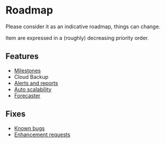 # Roadmap

Please consider it as an indicative roadmap, things can change.

Item are expressed in a (roughly) decreasing priority order.

## Features

- [Milestones](https://github.com/vatesfr/xo-web/milestones)
- Cloud Backup
- [Alerts and reports](alerts.md)
- [Auto scalability](auto_scalability.md)
- [Forecaster](forecaster.md)


## Fixes

- [Known bugs](https://github.com/vatesfr/xo-web/issues?q=is%3Aopen+is%3Aissue+label%3A%22type%3A+bug%22)
- [Enhancement requests](https://github.com/vatesfr/xo-web/issues?q=is%3Aopen+is%3Aissue+label%3A%22type%3A+enhancement%22)
